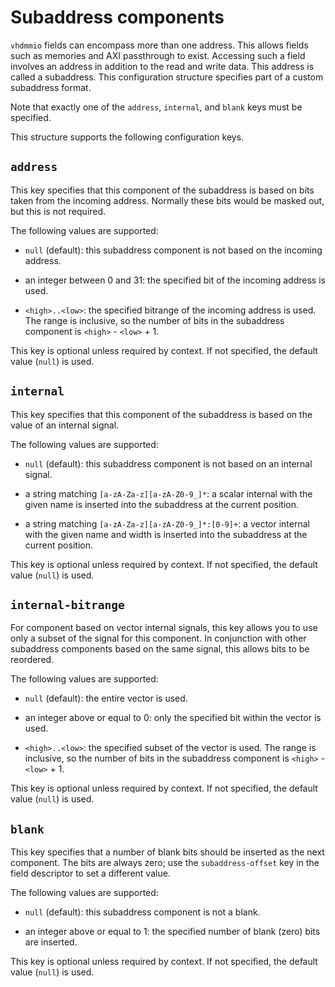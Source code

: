# Subaddress components

`vhdmmio` fields can encompass more than one address. This allows fields
such as memories and AXI passthrough to exist. Accessing such a field
involves an address in addition to the read and write data. This address is
called a subaddress. This configuration structure specifies part of a
custom subaddress format.

Note that exactly one of the `address`, `internal`, and `blank` keys must
be specified.

This structure supports the following configuration keys.

## `address`

This key specifies that this component of the subaddress is based on
bits taken from the incoming address. Normally these bits would be
masked out, but this is not required.

The following values are supported:

 - `null` (default): this subaddress component is not based on the incoming address.

 - an integer between 0 and 31: the specified bit of the incoming address is used.

 - `<high>..<low>`: the specified bitrange of the incoming address is used. The range is inclusive, so the number of bits in the subaddress component is `<high>` - `<low>` + 1.

This key is optional unless required by context. If not specified, the default value (`null`) is used.

## `internal`

This key specifies that this component of the subaddress is based
on the value of an internal signal.

The following values are supported:

 - `null` (default): this subaddress component is not based on an internal signal.

 - a string matching `[a-zA-Za-z][a-zA-Z0-9_]*`: a scalar internal with the given name is inserted into the subaddress at the current position.

 - a string matching `[a-zA-Za-z][a-zA-Z0-9_]*:[0-9]+`: a vector internal with the given name and width is inserted into the subaddress at the current position.

This key is optional unless required by context. If not specified, the default value (`null`) is used.

## `internal-bitrange`

For component based on vector internal signals, this key allows you
to use only a subset of the signal for this component. In conjunction
with other subaddress components based on the same signal, this allows
bits to be reordered.

The following values are supported:

 - `null` (default): the entire vector is used.

 - an integer above or equal to 0: only the specified bit within the vector is used.

 - `<high>..<low>`: the specified subset of the vector is used. The range is inclusive, so the number of bits in the subaddress component is `<high>` - `<low>` + 1.

This key is optional unless required by context. If not specified, the default value (`null`) is used.

## `blank`

This key specifies that a number of blank bits should be inserted as
the next component. The bits are always zero; use the
`subaddress-offset` key in the field descriptor to set a different
value.

The following values are supported:

 - `null` (default): this subaddress component is not a blank.

 - an integer above or equal to 1: the specified number of blank (zero) bits are inserted.

This key is optional unless required by context. If not specified, the default value (`null`) is used.